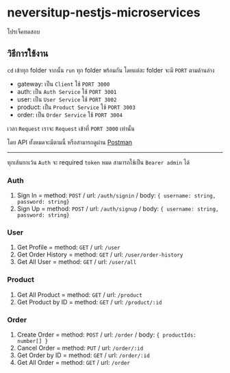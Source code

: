 # neversitup-nestjs-microservices
โปรเจ็คทดสอบ

## วิธีการใช้งาน
`cd` เข้าทุก folder จากนั้น `run` ทุก folder พร้อมกัน โดยแต่ละ folder จะมี `PORT` ตามด้านล่าง
- gateway:  เป็น `Client` ใช้ `PORT 3000`
- auth:  เป็น `Auth Service` ใช้ `PORT 3001`
- user:  เป็น `User Service` ใช้ `PORT 3002`
- product:  เป็น `Product Service` ใช้ `PORT 3003`
- order:  เป็น `Order Service` ใช้ `PORT 3004`

เวลา `Request` เราจะ `Request` เข้าที่ `PORT 3000` เท่านั้น

โดย API ทั้งหมดจะมีตามนี้ หรือสามารถดูผ่าน [Postman](https://documenter.getpostman.com/view/29465248/2s9Y5crzhC)

-----------------------------
ทุกเส้นยกเว้น `Auth` จะ required `token` หมด สามารถใช้เป็น `Bearer admin` ได้
### Auth
1) Sign In = method: `POST` / url: `/auth/signin` / body: `{ username: string, password: string}`
2) Sign Up = method: `POST` / url: `/auth/signup` / body: `{ username: string, password: string}`
### User
1) Get Profile = method: `GET` / url: `/user`
2) Get Order History = method: `GET` / url: `/user/order-history`
3) Get All User = method: `GET` / url: `/user/all`
### Product
1) Get All Product = method: `GET` / url: `/product`
2) Get Product by ID = method: `GET` / url: `/product/:id`
### Order
1) Create Order = method: `POST` / url: `/order` / body: `{ productIds: number[] }`
2) Cancel Order = method: `PUT` / url: `/order/:id`
3) Get Order by ID = method: `GET` / url: `/order/:id`
4) Get All Order = method: `GET` / url: `/order`
